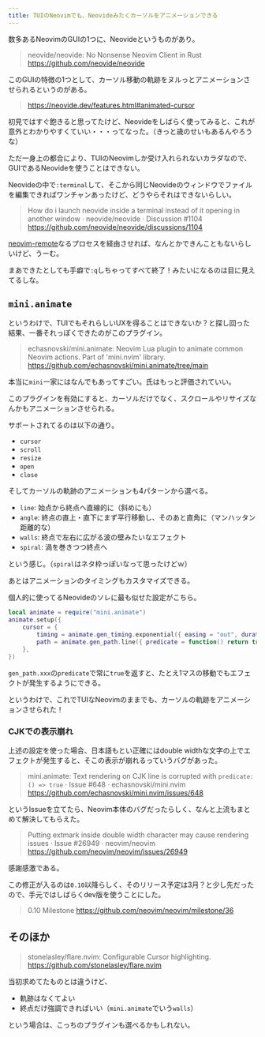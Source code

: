 ```yaml
---
title: TUIのNeovimでも、Neovideみたくカーソルをアニメーションできる
---
```


数多あるNeovimのGUIの1つに、Neovideというものがあり。

> neovide/neovide: No Nonsense Neovim Client in Rust
> https://github.com/neovide/neovide

このGUIの特徴の1つとして、カーソル移動の軌跡をヌルっとアニメーションさせられるというのがある。

> https://neovide.dev/features.html#animated-cursor

初見ではすぐ飽きると思ってたけど、Neovideをしばらく使ってみると、これが意外とわかりやすくていい・・・ってなった。（きっと歳のせいもあるんやろうな）

ただ一身上の都合により、TUIのNeovimしか受け入れられないカラダなので、GUIであるNeovideを使うことはできない。

Neovideの中で`:terminal`して、そこから同じNeovideのウィンドウでファイルを編集できればワンチャンあったけど、どうやらそれはできないらしい。

> How do i launch neovide inside a terminal instead of it opening in another window · neovide/neovide · Discussion #1104
> https://github.com/neovide/neovide/discussions/1104

[neovim-remote](https://github.com/mhinz/neovim-remote)なるプロセスを経由させれば、なんとかできんこともないらしいけど、うーむ。

まあできたとしても手癖で`:q`しちゃってすべて終了！みたいになるのは目に見えてるしな。

## `mini.animate`

というわけで、TUIでもそれらしいUXを得ることはできないか？と探し回った結果、一番それっぽくできたのがこのプラグイン。

> echasnovski/mini.animate: Neovim Lua plugin to animate common Neovim actions. Part of 'mini.nvim' library.
> https://github.com/echasnovski/mini.animate/tree/main

本当に`mini`一家にはなんでもあってすごい。氏はもっと評価されていい。

このプラグインを有効にすると、カーソルだけでなく、スクロールやリサイズなんかもアニメーションさせられる。

サポートされてるのは以下の通り。

- `cursor`
- `scroll`
- `resize`
- `open`
- `close`

そしてカーソルの軌跡のアニメーションも4パターンから選べる。

- `line`: 始点から終点へ直線的に（斜めにも）
- `angle`: 終点の直上・直下にまず平行移動し、そのあと直角に（マンハッタン距離的な）
- `walls`: 終点で左右に広がる波の壁みたいなエフェクト
- `spiral`: 渦を巻きつつ終点へ

という感じ。（`spiral`はネタ枠っぽいなって思ったけどｗ）

あとはアニメーションのタイミングもカスタマイズできる。

個人的に使ってるNeovideのソレに最も似せた設定がこちら。

```lua
local animate = require("mini.animate")
animate.setup({
    cursor = {
        timing = animate.gen_timing.exponential({ easing = "out", duration = 100, unit = "total" }),
        path = animate.gen_path.line({ predicate = function() return true end }),
    },
})
```

`gen_path.xxx`の`predicate`で常に`true`を返すと、たとえ1マスの移動でもエフェクトが発生するようにできる。

というわけで、これでTUIなNeovimのままでも、カーソルの軌跡をアニメーションさせられた！

### CJKでの表示崩れ

上述の設定を使った場合、日本語もとい正確にはdouble widthな文字の上でエフェクトが発生すると、そこの表示が崩れるっていうバグがあった。

> mini.animate: Text rendering on CJK line is corrupted with `predicate: () => true` · Issue #648 · echasnovski/mini.nvim
> https://github.com/echasnovski/mini.nvim/issues/648

というIssueを立てたら、Neovim本体のバグだったらしく、なんと上流もまとめて解決してもらえた。

> Putting extmark inside double width character may cause rendering issues · Issue #26949 · neovim/neovim
> https://github.com/neovim/neovim/issues/26949

感謝感激である。

この修正が入るのは`0.10`以降らしく、そのリリース予定は3月？と少し先だったので、手元ではしばらくdev版を使うことにした。

> 0.10 Milestone
> https://github.com/neovim/neovim/milestone/36

## そのほか

> stonelasley/flare.nvim: Configurable Cursor highlighting.
> https://github.com/stonelasley/flare.nvim

当初求めてたものとは違うけど、

- 軌跡はなくてよい
- 終点だけ強調できればいい（`mini.animate`でいう`walls`）

という場合は、こっちのプラグインも選べるかもしれない。

